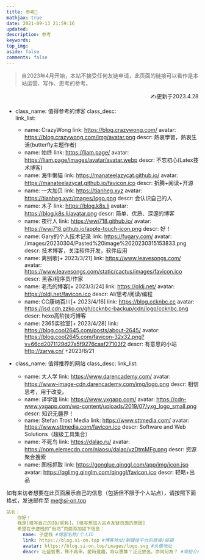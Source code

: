 ```yaml
---
title: 参考📓
mathjax: true
date: 2021-09-13 21:59:16
updated:
description: 参考
keywords:
top_img: 
aside: false
comments: false
---
```


>自2023年4月开始，本站不接受任何友链申请，此页面的链接可以看作是本站运营、写作、思考的参考。


<p align="right">✍更新于2023.4.28</p>


- class_name: 值得参考的博客
  class_desc:  
  link_list:
    - name: CrazyWong
      link: https://blog.crazywong.com/
      avatar: https://blog.crazywong.com/img/avatar.png
      descr: 熱衷學習，熱衷生活(butterfly主题作者)
    - name: 始终 
      link: https://liam.page/ 
      avatar: https://liam.page/images/avatar/avatar.webp
      descr: 不忘初心(Latex技术博客)
    - name: 海牛懒猫
      link: https://manateelazycat.github.io/
      avatar: https://manateelazycat.github.io/favicon.ico
      descr: 折腾+阅读+开源
    - name: 一大加贝
      link: https://tianheg.xyz
      avatar: https://tianheg.xyz/images/logo.png
      descr: 会认识自己的人
    - name: 木子
      link: https://blog.k8s.li
      avatar: https://blog.k8s.li/avatar.png
      descr: 简单、优质、深邃的博客
    - name: 夜行人
      link: https://wwj718.github.io/
      avatar: https://wwj718.github.io/apple-touch-icon.png
      descr: 好！
    - name: Gary的个人技术记录
      link: https://fugary.com/
      avatar: /images/20230304/Pasted%20image%2020230315153833.png
      descr:  技术博客，关注软件开发，软件应用 
    - name: 离别歌[+ 2023/3/21]
      link: https://www.leavesongs.com/
      avatar: https://www.leavesongs.com/static/cactus/images/favicon.ico
      descr:  黑客/程序员/作家
    - name: 老杰的博客[+ 2023/3/24]
      link: https://oldj.net/
      avatar: https://oldj.net/favicon.ico
      descr:  AI/思考/阅读/编程
    - name: CC康纳百川[+ 2023/4/16]
      link: https://blog.ccknbc.cc
      avatar: https://jsd.cdn.zzko.cn/gh/ccknbc-backup/cdn/logo/ccknbc.png
      descr: hexo高阶技巧博客
    - name: 2365实验室[+ 2023/4/28]
      link: https://blog.cool2645.com/posts/about-2645/
      avator: https://blog.cool2645.com/favicon-32x32.png?v=66cd2071129d27a5f9276caaf27103f2
      descr: 有意思的小站
      http://zarya.cn/ +2023/6/21

- class_name: 值得推荐的网站
  class_desc: 
  link_list:
  
    - name: 大人学
      link: https://www.darencademy.com/
      avatar: https://www-image-cdn.darencademy.com/img/logo.png
      descr: 相信思考，用于改变。
    - name: 译学馆
      link: https://www.yxgapp.com/
      avatar: https://cdn-www.yxgapp.com/wp-content/uploads/2019/07/yxg_logo_small.png
      descr: 知识无疆界！
    - name: Stefan Trost Media
      link: https://www.sttmedia.com/
      avatar: https://www.sttmedia.com/favicon.ico
      descr: Software and Web Solutions（超级工具集合）
    - name: 不死鸟
      link: https://dalao.ru/
      avatar: https://npm.elemecdn.com/niaosu/dalao/vzDtmMFg.png
      descr: 资源聚合搜索
    - name: 图标抓取
      link: https://gonglue.qinggl.com/app/img/icon.jsp
      avatar: https://qglimg.qinglm.com/qinggl/favicon.ico
      descr:   轻略+出品





如有来访者想要在此页面展示自己的信息（包括但不限于个人站点），请按照下面格式，发送邮件至 me@si-on.top


```yml
站长：
    你好！
    我是[填写自己的ID/昵称]。[填写想加入站点友链页面的原因]
    希望在子虚栈的“街坊”页面添加如下信息：   
      name: 子虚栈 #博客名称/个人ID
      link: https://blog.si-on.top #博客地址/新媒体平台的链接/邮箱
      avatar: https://blog.si-on.top/images/logo.svg #头像地址
      deacr: 壮盛智惠，殊不再来。愛時進趣，将以惠誰？泛泛放逸，亦同何為？ #简短介绍自己
```

<!---
## 评论区等级说明
> 2023-3-25更新 waline的`LEVELS`变量简直一团糟，怎样都设置不好，放弃放弃


根据[斐波那契数列](https://baike.baidu.com/item/%E6%96%90%E6%B3%A2%E9%82%A3%E5%A5%91%E6%95%B0%E5%88%97/99145)以及[泰拉瑞亚不同稀有度的部分矿石](https://terraria.wiki.gg/zh/wiki/%E7%9F%BF%E7%9F%B3)设计了等级标签

| 评论数 | 等级标签 |
|:------:|:--------:|
|   1    | 🔘青铜  |
|   2    |  🔲黑铁  |
|   3    |  🤍白银  |
|   5   |  🔵铂金  |
|   8   |  🟦钴蓝  |
|   13   |  💙钯金  |
|   21   |  🟠秘银  |
|   34   |  🟧山铜  |
|  55  |  🧡精金  |
|  89   |  🟣钛金  |
|  144   |  🟪叶绿  |
|  233   |  🔴夜明  |
|  377   |  🟥天顶  |


```yml
      level0: '🔘青铜',
      level1: '🔲黑铁',
      level2: '🤍白银',
      level3: '🔵铂金',
      level4: '🟦钴蓝',
      level5: '💙钯金',
      level6: '🟠秘银',
      level7: '🟧山铜',
      level8: '🧡精金',
      level9: '🟣钛金',
      level10: '🟪叶绿',
      level11: '🔴夜明',
      level12: '🟥天顶',
  LEVELS: 1,2,3,5,8,13,21,34,55,89,144,233,377
```
    
-->